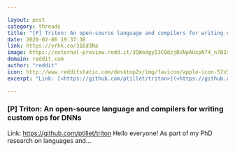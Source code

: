 ```yaml
---

layout: post
category: threads
title: "[P] Triton: An open-source language and compilers for writing custom ops for DNNs"
date: 2020-02-06 19:37:36
link: https://vrhk.co/31Ed3Na
image: https://external-preview.redd.it/3QWodgyI3CQdzjBVNpAUxpN74_n7B2aaZGsFPGCgsFg.jpg?width=400&height=209.42408377&auto=webp&s=b4c5237c1557e425bf9182af25ea4e88cecabc62
domain: reddit.com
author: "reddit"
icon: http://www.redditstatic.com/desktop2x/img/favicon/apple-icon-57x57.png
excerpt: "Link: [<https://github.com/ptillet/triton>](<https://github.com/ptillet/triton>) Hello everyone! As part of my PhD research on languages and..."

---
```


### [P] Triton: An open-source language and compilers for writing custom ops for DNNs

Link: [<https://github.com/ptillet/triton>](<https://github.com/ptillet/triton>) Hello everyone! As part of my PhD research on languages and...